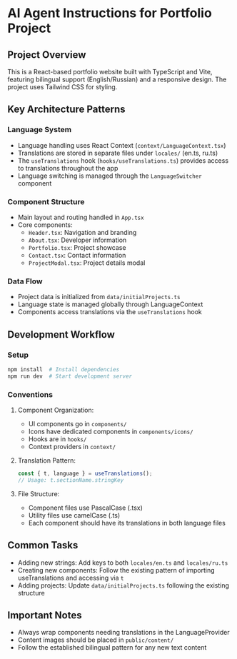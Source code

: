 # AI Agent Instructions for Portfolio Project

## Project Overview
This is a React-based portfolio website built with TypeScript and Vite, featuring bilingual support (English/Russian) and a responsive design. The project uses Tailwind CSS for styling.

## Key Architecture Patterns

### Language System
- Language handling uses React Context (`context/LanguageContext.tsx`)
- Translations are stored in separate files under `locales/` (en.ts, ru.ts)
- The `useTranslations` hook (`hooks/useTranslations.ts`) provides access to translations throughout the app
- Language switching is managed through the `LanguageSwitcher` component

### Component Structure
- Main layout and routing handled in `App.tsx`
- Core components:
  - `Header.tsx`: Navigation and branding
  - `About.tsx`: Developer information
  - `Portfolio.tsx`: Project showcase
  - `Contact.tsx`: Contact information
  - `ProjectModal.tsx`: Project details modal

### Data Flow
- Project data is initialized from `data/initialProjects.ts`
- Language state is managed globally through LanguageContext
- Components access translations via the `useTranslations` hook

## Development Workflow

### Setup
```bash
npm install  # Install dependencies
npm run dev  # Start development server
```

### Conventions
1. Component Organization:
   - UI components go in `components/`
   - Icons have dedicated components in `components/icons/`
   - Hooks are in `hooks/`
   - Context providers in `context/`

2. Translation Pattern:
   ```typescript
   const { t, language } = useTranslations();
   // Usage: t.sectionName.stringKey
   ```

3. File Structure:
   - Component files use PascalCase (.tsx)
   - Utility files use camelCase (.ts)
   - Each component should have its translations in both language files

## Common Tasks
- Adding new strings: Add keys to both `locales/en.ts` and `locales/ru.ts`
- Creating new components: Follow the existing pattern of importing useTranslations and accessing via `t`
- Adding projects: Update `data/initialProjects.ts` following the existing structure

## Important Notes
- Always wrap components needing translations in the LanguageProvider
- Content images should be placed in `public/content/`
- Follow the established bilingual pattern for any new text content